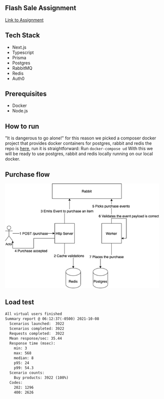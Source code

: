 ## Flash Sale Assignment

[Link to Assignment](https://popshoplive.notion.site/Backend-Take-Home-Assignment-b9cae5dbd099422aac7550e0ddb578b5)

## Tech Stack
* Next.js
* Typescript
* Prisma
* Postgres
* RabbitMQ
* Redis
* Auth0

## Prerequisites
* Docker
* Node.js
## How to run
"It is dangerous to go alone!" for this reason we picked a composer docker project that provides docker containers for postgres, rabbit and redis the repo is [here](https://github.com/jvelezpo/composer), run it is straightforward:
Run `docker-compose ud`
With this we will be ready to use postgres, rabbit and redis locally running on our local docker.


## Purchase flow

![Flow Diagram](https://raw.githubusercontent.com/jvelezpo/FlashSale/main/public/FlowDiagram.jpg)
## Load test
```
All virtual users finished
Summary report @ 06:12:37(-0500) 2021-10-08
  Scenarios launched:  3922
  Scenarios completed: 3922
  Requests completed:  3922
  Mean response/sec: 35.44
  Response time (msec):
    min: 3
    max: 568
    median: 8
    p95: 24
    p99: 54.3
  Scenario counts:
    Buy products: 3922 (100%)
  Codes:
    202: 1296
    400: 2626
```
